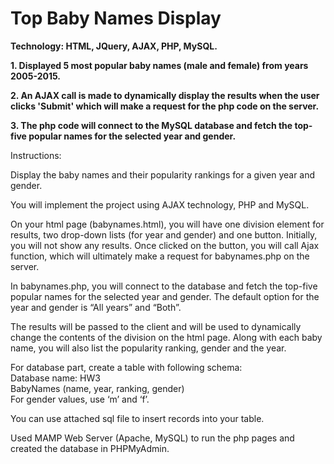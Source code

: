 # Top Baby Names Display

**Technology: HTML, JQuery, AJAX, PHP, MySQL.**

**1. Displayed 5 most popular baby names (male and female) from years 2005-2015.**

**2. An AJAX call is made to dynamically display the results when the user clicks 'Submit' which will make a request for the php code on the server.**

**3. The php code will connect to the MySQL database and fetch the top-five popular names for the selected year and gender.**

Instructions:

Display the baby names and their popularity rankings for a given year and gender. <br>

You will implement the project using AJAX technology, PHP and MySQL.<br>

On your html page (babynames.html), you will have one division element for results, two drop-down lists (for year and gender) and one button.  Initially, you will not show any results. Once clicked on the button, you will call Ajax function, which will ultimately make a request for babynames.php on the server.<br>

In babynames.php, you will connect to the database and fetch the top-five popular names for the selected year and gender.  The default option for the year and gender is “All years” and “Both”.<br> 

The results will be passed to the client and will be used to dynamically change the contents of the division on the html page. Along with each baby name, you will also list the popularity ranking, gender and the year. <br>

For database part, create a table with following schema:<br>
Database name: HW3<br>
BabyNames (name, year, ranking, gender) <br>
For gender values, use ‘m’ and ‘f’.<br>

You can use attached sql file to insert records into your table.<br>

Used MAMP Web Server (Apache, MySQL) to run the php pages and created the database in PHPMyAdmin.<br>
